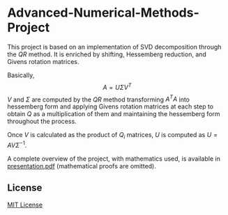 # Advanced-Numerical-Methods-Project
This project is based on an implementation of SVD decomposition through the $QR$ method. It is enriched by shifting, Hessemberg reduction, and Givens rotation matrices.

Basically, $$A = U \Sigma V^T$$
$V$ and $\Sigma$ are computed by the $QR$ method transforming $A^T A$ into hessemberg form and applying Givens rotation matrices at each step to obtain $Q$ as a multiplication of them and maintaining the hessemberg form throughout the process. 

Once $V$ is calculated as the product of $Q_i$ matrices, $U$ is computed as $U = A V \Sigma^{-1}$.

A complete overview of the project, with mathematics used, is available in [presentation.pdf](docs/presentation.pdf) (mathematical proofs are omitted).

## License
[MIT License](LICENSE)
